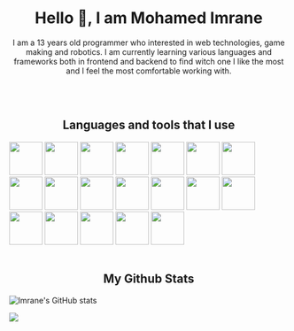 <h1 align="center">Hello 👋, I am Mohamed Imrane</h1>

<p align="center">
I am a 13 years old programmer who interested in web technologies, game making and robotics. I am currently learning various languages and frameworks both in frontend and backend to find witch one I like the most and I feel the most comfortable working with.
</p>

<br>
<br>

<h2 align="center">Languages and tools that I use</h2>

<img src="https://simpleicons.org/icons/html5.svg" width="60px" />
<img src="https://simpleicons.org/icons/css3.svg" width="60px" />
<img src="https://simpleicons.org/icons/javascript.svg" width="60px" />
<img src="https://simpleicons.org/icons/typescript.svg" width="60px" />
<img src="https://simpleicons.org/icons/vuedotjs.svg" width="60px" />
<img src="https://simpleicons.org/icons/alpinedotjs.svg" width="60px" />
<img src="https://simpleicons.org/icons/gridsome.svg" width="60px" />
<img src="https://simpleicons.org/icons/nuxtdotjs.svg" width="60px" />
<img src="https://simpleicons.org/icons/tailwindcss.svg" width="60px" />
<img src="https://simpleicons.org/icons/figma.svg" width="60px" />
<img src="https://simpleicons.org/icons/php.svg" width="60px" />
<img src="https://simpleicons.org/icons/laravel.svg" width="60px" />
<img src="https://simpleicons.org/icons/go.svg" width="60px" />
<img src="https://simpleicons.org/icons/nativescript.svg" width="60px" />
<img src="https://simpleicons.org/icons/arduino.svg" width="60px" />
<img src="https://simpleicons.org/icons/unity.svg" width="60px" />
<img src="https://simpleicons.org/icons/git.svg" width="60px" />
<img src="https://simpleicons.org/icons/visualstudiocode.svg" width="60px" />
<img src="https://simpleicons.org/icons/phpstorm.svg" width="60px" />

<br>
<br>

<h2 align="center">My Github Stats</h2>

<!-- ![Imrane's GitHub stats](https://github-readme-stats.vercel.app/api?username=mohamedimrane&theme=default) -->
<!-- ![Imrane's GitHub stats](https://github-readme-stats.vercel.app/api?username=mohamedimrane&theme=dark) -->
<!-- ![Imrane's GitHub stats](https://github-readme-stats.vercel.app/api?username=mohamedimrane&theme=prussian) -->
<!-- ![Imrane's GitHub stats](https://github-readme-stats.vercel.app/api?username=mohamedimrane&theme=vue) -->
<!-- ![Imrane's GitHub stats](https://github-readme-stats.vercel.app/api?username=mohamedimrane&theme=vue-dark) -->

![Imrane's GitHub stats](https://github-readme-stats.vercel.app/api?username=mohamedimrane&theme=nord)
[](https://github-readme-stats.vercel.app/api/wakatime?username=willianrod)

![](https://github-readme-stats.vercel.app/api/top-langs/?username=mohamedimrane&theme=nord)
